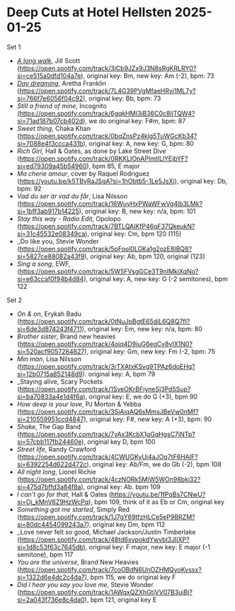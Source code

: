 # Deep Cuts at Hotel Hellsten 2025-01-25

Set 1
- [_A long walk_](https://github.com/olagustafsson1/deepcuts/blob/main/a_long_walk_73_numbers.md), Jill Scott (https://open.spotify.com/track/3jCb9JZx9J3N8sRgKRLRY0?si=ce515a0dfd104a7e), original key: Bm, new key: Am (-2), bpm: 73
- [_Day dreaming_](https://github.com/olagustafsson1/deepcuts/blob/main/day_dreaming_73_numbers.md), Aretha Franklin (https://open.spotify.com/track/7L4G39PVgMfaeHRyi1ML7y?si=766f7e6056f04c92), original key: Bb, bpm: 73
- _Still a friend of mine_, Incognito (https://open.spotify.com/track/6gqkHMI3iB36C0c8IjTQW4?si=71ad187b07cb402d), we do original key: F#m, bpm: 87
- _Sweet thing_, Chaka Khan (https://open.spotify.com/track/0bqZnsPz4klg5TuWGcKb34?si=7088e4f3ccca431b), original key: A, new key: G, bpm: 80
- _Rich Girl_, Hall & Oates, as done by Lake Street Dive (https://open.spotify.com/track/0RKKLIOnAPImtlLlYEjbYF?si=ed79309a45b54960), bpm 85, E major
- _Ma cherie amour_, cover by Raquel Rodriguez (https://youtu.be/k5TByRaJSgA?si=1hObtb5-1Le5JsXi), original key: Db, bpm: 92
- _Vad du ser är vad du får_, Lisa Nilsson (https://open.spotify.com/track/16WuyHxPWaWFwVg4lb3LMk?si=1bff3ab917b14225), original key: B, new key: n/a, bpm: 101
- _Stay this way - Radio Edit_, Opolopo (https://open.spotify.com/track/7BTLQAlKfP46qF37QkeukN?si=31c45532e08349ca), original key: Cm, bpm 120 (115) 
- _Do like you, Stevie Wonder (https://open.spotify.com/track/5pFool0LGKa1g2ozE8IBQ8?si=5827ce88082a43f9), original key: Ab, bpm 120, original (123)
- _Sing a song_, EWF, (https://open.spotify.com/track/5W5FVsgGCe3T9nIMkiXqNo?si=e63ccaf0f94b4d84), original key: A, new key: G (-2 semitones), bpm 122

Set 2
- _On & on_, Erykah Badu (https://open.spotify.com/track/0tNuJpBgtE65diL6Q8Q7fI?si=6de3d874243f4711), original key: Em, new key: n/a, bpm: 80
- _Brother sister_, Brand new heavies (https://open.spotify.com/track/4ojq4D9iuG6egCv8yIX1N0?si=520acf9057284827), original key: Gm, new key: Fm (-2, bpm: 75
- _Min man_, Lisa Nilsson (https://open.spotify.com/track/3rTXAtxKSvg9TPAz6doEHq?si=12b0715a852148d9). original key: A, bpm 79
- _Staying alive, Scary Pockets (https://open.spotify.com/track/1SveOKrBFiyneSj3Pd5Sup?si=ba70833a4e1d4f6a), original key: E, we do G (+3), bpm 90
- _How deep is your love_, PJ Morton & Yebba (https://open.spotify.com/track/3SjAiqAQ6sMmsJBeVw0nMf?si=210559951ccd4847), original key: F#, new key: A (+3), bpm: 90
- _Shake_, The Gap Band (https://open.spotify.com/track/7yAx3KcbX1gGqHgsC7jNTp?si=57cbb117fb24460e), original key D, bpm 100
- _Street life_, Randy Crawford (https://open.spotify.com/track/4CWUGKyUi4aJOq7tF6HAIF?si=6392254d622d472c), original key: Ab/Fm, we do Gb (-2), bpm 108
- _All night long_, Lionel Richie (https://open.spotify.com/track/4czNORk5MjW5WOn98bki32?si=475d7bffd3a84f8a), original key: Ab. bpm 109
- _I can't go for that_, Hall & Oates (https://youtu.be/1fPqBs7CNwU?si=Oj_kMnV6Z9HzWcPq), bpm 109, think of it as Eb or Cm, original key
- _Something got me started_, Simply Red (https://open.spotify.com/track/1J7gY69tfzHLCe5eP9BRZM?si=80dc4454099243a7), original key Dm, bpm 112
- _Love never felt so good, Michael Jackson/Justin Timberlake (https://open.spotify.com/track/48td6xvpokdYwvbl3JIiXP?si=1d8c53f63c7645db), original key: F major, new key: E major (-1 semitone), bpm 117
- _You are the universe_, Brand New Heavies (https://open.spotify.com/track/7coOBdN6UnOZHMQyoKvssx?si=1322d6e4dc2c4da7), bpm 115, we do original key F
- _Did I hear you say you love me_, Stevie Wonder (https://open.spotify.com/track/1AWqxQZXhGtjVV07B3uiBj?si=2a043f736e8c4da0), bpm 121, original key E